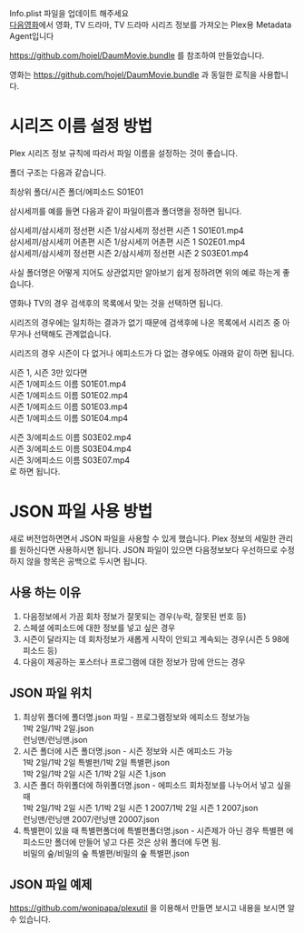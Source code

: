 Info.plist 파일을 업데이트 해주세요  
[다음영화](http://movie.daum.net)에서 영화, TV 드라마, TV 드라마 시리즈 정보를 가져오는 Plex용 Metadata Agent입니다


https://github.com/hojel/DaumMovie.bundle 를 참조하여 만들었습니다.

영화는 https://github.com/hojel/DaumMovie.bundle 과 동일한 로직을 사용합니다.

# 시리즈 이름 설정 방법

Plex 시리즈 정보 규칙에 따라서 파일 이름을 설정하는 것이 좋습니다.

폴더 구조는 다음과 같습니다.

최상위 폴더/시즌 폴더/에피소드 S01E01

삼시세끼를 예를 들면 다음과 같이 파일이름과 폴더명을 정하면 됩니다.

삼시세끼/삼시세끼 정선편 시즌 1/삼시세끼 정선편 시즌 1 S01E01.mp4  
삼시세끼/삼시세끼 어촌편 시즌 1/삼시세끼 어촌편 시즌 1 S02E01.mp4  
삼시세끼/삼시세끼 정선편 시즌 2/삼시세끼 정선편 시즌 2 S03E01.mp4  

사실 폴더명은 어떻게 지어도 상관없지만 알아보기 쉽게 정하려면 위의 예로 하는게 좋습니다.

영화나 TV의 경우 검색후의 목록에서 맞는 것을 선택하면 됩니다.

시리즈의 경우에는 일치하는 결과가 없기 때문에 검색후에 나온 목록에서 시리즈 중 아무거나 선택해도 관계없습니다.

시리즈의 경우 시즌이 다 없거나 에피소드가 다 없는 경우에도 아래와 같이 하면 됩니다.

시즌 1, 시즌 3만 있다면  
시즌 1/에피소드 이름 S01E01.mp4  
시즌 1/에피소드 이름 S01E02.mp4  
시즌 1/에피소드 이름 S01E03.mp4  
시즌 1/에피소드 이름 S01E04.mp4  

시즌 3/에피소드 이름 S03E02.mp4  
시즌 3/에피소드 이름 S03E04.mp4  
시즌 3/에피소드 이름 S03E07.mp4  
로 하면 됩니다.


# JSON 파일 사용 방법  

새로 버전업하면면서 JSON 파일을 사용할 수 있게 했습니다.
Plex 정보의 세밀한 관리를 원하신다면 사용하시면 됩니다.
JSON 파일이 있으면 다음정보보다 우선하므로 수정하지 않을 항목은 공백으로 두시면 됩니다.

## 사용 하는 이유
1. 다음정보에서 가끔 회차 정보가 잘못되는 경우(누락, 잘못된 번호 등)
2. 스페셜 에피소드에 대한 정보를 넣고 싶은 경우
3. 시즌이 달라지는 데 회차정보가 새롭게 시작이 안되고 계속되는 경우(시즌 5 98에피소드 등)
4. 다음이 제공하는 포스터나 프로그램에 대한 정보가 맘에 안드는 경우

## JSON 파일 위치
1. 최상위 폴더에 폴더명.json 파일 - 프로그램정보와 에피소드 정보가능  
1박 2일/1박 2일.json  
런닝맨/런닝맨.json  
2. 시즌 폴더에 시즌 폴더명.json - 시즌 정보와 시즌 에피소드 가능  
1박 2일/1박 2일 특별펀/1박 2일 특별편.json  
1박 2일/1박 2일 시즌 1/1박 2일 시즌 1.json  
3. 시즌 폴더 하위폴더에 하위폴더명.json - 에피소드 회차정보를 나누어서 넣고 싶을 때  
1박 2일/1박 2일 시즌 1/1박 2일 시즌 1 2007/1박 2일 시즌 1 2007.json  
런닝맨/런닝맨 2007/런닝맨 20007.json  
4. 특별편이 있을 때 특별편폴더에 특별편폴더명.json - 시즌제가 아닌 경우 특별편 에피소드만 폴더에 만들어 넣고 다른 것은 상위 폴더에 두면 됨.  
비밀의 숲/비밀의 숲 특별편/비밀의 숲 특별편.json  

## JSON 파일 예제
https://github.com/wonipapa/plexutil 을 이용해서 만들면 보시고 내용을 보시면 알 수 있습니다.

